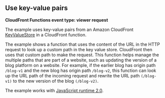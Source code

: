 ## Use key-value pairs

**CloudFront Functions event type: viewer request**

The example uses key-value pairs from an Amazon CloudFront [KeyValueStore](https://docs.aws.amazon.com/AmazonCloudFront/latest/DeveloperGuide/kvs-with-functions.html) in a CloudFront function. 

The example shows a function that uses the content of the URL in the HTTP request to look up a custom path in the key value store. CloudFront then uses that custom path to make the request. This function helps manage the multiple paths that are part of a website, such as updating the version of a blog platform on a website. For example, if the earlier blog has origin path ```/blog-v1``` and the new blog has origin path ```/blog-v2```, this function can look up the URL path of the incoming request and rewrite the URL path ```(/blog-v1)``` to the new version of the blog ```(/blog-v2)```.

The example works with [JavaScript runtime 2.0](https://docs.aws.amazon.com/AmazonCloudFront/latest/DeveloperGuide/functions-javascript-runtime-20.html).
